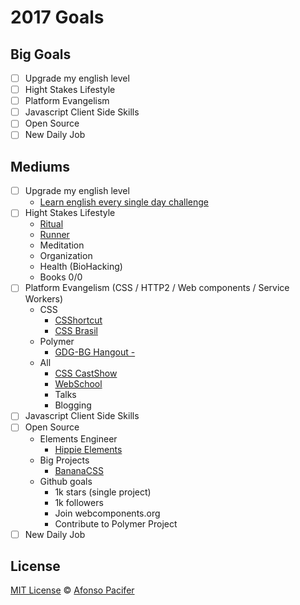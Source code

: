 # 2017 Goals

## Big Goals
- [ ] Upgrade my english level
- [ ] Hight Stakes Lifestyle
- [ ] Platform Evangelism
- [ ] Javascript Client Side Skills
- [ ] Open Source
- [ ] New Daily Job

## Mediums
- [ ] Upgrade my english level
    - [Learn english every single day challenge](https://github.com/afonsopacifer/learn-english-every-single-day)
- [ ] Hight Stakes Lifestyle
    - [Ritual](ritual.md)
    - [Runner](https://www.strava.com/athletes/19379991)
    - Meditation
    - Organization
    - Health (BioHacking)
    - Books 0/0
- [ ] Platform Evangelism (CSS / HTTP2 / Web components / Service Workers)
    - CSS
        - [CSShortcut]()
        - [CSS Brasil]()
    - Polymer
        - [GDG-BG Hangout - ]()
    - All
        - [CSS CastShow]()
        - [WebSchool]()
        - Talks
        - Blogging
- [ ] Javascript Client Side Skills
- [ ] Open Source
    - Elements Engineer
        - [Hippie Elements](https://github.com/hippie-elements)
    - Big Projects
        - [BananaCSS](https://github.com/bananacss)
    - Github goals
        - 1k stars (single project)
        - 1k followers
        - Join webcomponents.org
        - Contribute to Polymer Project
- [ ] New Daily Job

## License
[MIT License](https://github.com/afonsopacifer/2017-goals/blob/master/LICENSE.md) © [Afonso Pacifer](http://afonsopacifer.github.io/)
